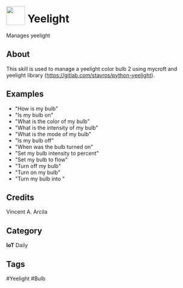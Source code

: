 # <img src="https://raw.githack.com/FortAwesome/Font-Awesome/master/svgs/solid/lightbulb.svg" card_color="#FD9E66" width="50" height="50" style="vertical-align:bottom"/> Yeelight
Manages yeelight

## About
This skill is used to manage a yeelight color bulb 2 using mycroft and yeelight library (https://gitlab.com/stavros/python-yeelight).

## Examples
* "How is my bulb"
* "Is my bulb on"
* "What is the color of my bulb"
* "What is the intensity of my bulb"
* "What is the mode of my bulb"
* "Is my bulb off"
* "When was the bulb turned on"
* "Set my bulb intensity to <x> percent"
* "Set my bulb to flow"
* "Turn off my bulb"
* "Turn on my bulb"
* "Turn my bulb into <color>"

## Credits
Vincent A. Arcila

## Category
**IoT**
Daily

## Tags
#Yeelight
#Bulb

